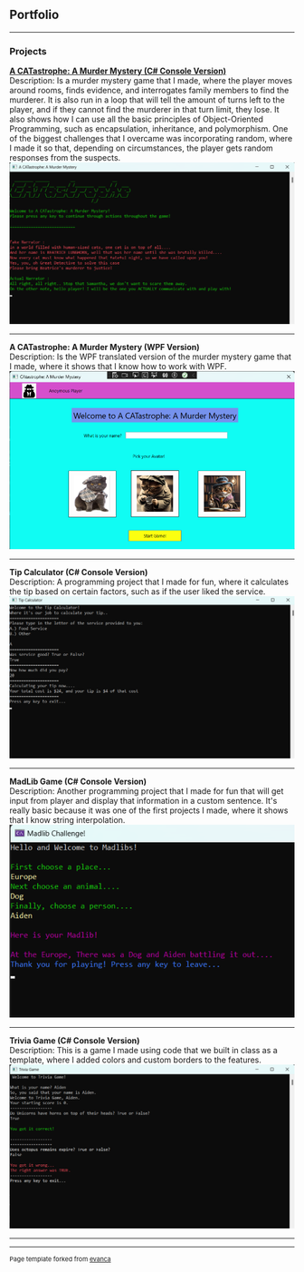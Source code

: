 ## Portfolio

---

### Projects 

**[A CATastrophe: A Murder Mystery (C# Console Version)](https://github.com/PhantomTheCat/CATastropheGame)** <br>
Description: Is a murder mystery game that I made, where the player moves around rooms, finds evidence, and interrogates family members to find the murderer. It is also run in a loop that will tell the amount of turns left to the player, and if they cannot find the murderer in that turn limit, they lose. It also shows how I can use all the basic principles of Object-Oriented Programming, such as encapsulation, inheritance, and polymorphism. One of the biggest challenges that I overcame was incorporating random, where I made it so that, depending on circumstances, the player gets random responses from the suspects.
<img src="images/CATastropheConsoleImage.png?raw=true"/>

---
**A CATastrophe: A Murder Mystery (WPF Version)** <br>
Description: Is the WPF translated version of the murder mystery game that I made, where it shows that I know how to work with WPF.
<img src="images/CATastropheWPFImage.png?raw=true"/>

---
**Tip Calculator (C# Console Version)** <br>
Description: A programming project that I made for fun, where it calculates the tip based on certain factors, such as if the user liked the service.
<img src="images/TipCalculatorConsoleImage.png?raw=true"/>

---
**MadLib Game (C# Console Version)** <br>
Description: Another programming project that I made for fun that will get input from player and display that information in a custom sentence. It's really basic because it was one of the first projects I made, where it shows that I know string interpolation.
<img src="images/MadLibGamePicture.png?raw=true"/>

---
**Trivia Game (C# Console Version)** <br>
Description: This is a game I made using code that we built in class as a template, where I added colors and custom borders to the features.
<img src="images/TriviaConsoleGameImage.png?raw=true"/>

---





---
<p style="font-size:11px">Page template forked from <a href="https://github.com/evanca/quick-portfolio">evanca</a></p>
<!-- Remove above link if you don't want to attibute -->
